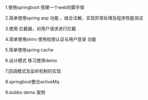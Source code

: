 1.使用springboot  搭建一个web的脚手架

2.简单使用spring aop 功能 ，结合注解，实现异常处理及程序性能测试

3.使用 拦截器，对用户请求进行拦截

4.简单使用shiro 使用权限认证与用户登录 功能

5.简单使用spring cache

6.设计模式  练习使用demo

7.回调模式及监听机制的实现

8.springboot整合activeMq

9.dubbo demo 案例